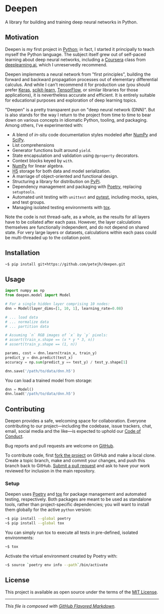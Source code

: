 # Deepen
A library for building and training deep neural networks in Python.

## Motivation
Deepen is my first project in [Python][python]; in fact, I started it principally to teach
myself the Python language. The subject itself grew out of self-paced learning
about deep neural networks, including a [Coursera][coursera] class from
[deeplearning.ai][deepai], which I unreservedly recommend.

Deepen implements a neural network from "first principles", building the forward
and backward propagation processes out of elementary differential calculus. And
while I can't recommend it for production use (you should prefer [Keras][keras],
[scikit-learn][scikit], [TensorFlow][tensor], or similar libraries for those applications), it is
nevertheless accurate and efficient. It is entirely suitable for educational
purposes and exploration of deep learning topics.

"Deepen" is a pretty transparent pun on "deep neural network (DNN)". But is also
stands for the way I return to the project from time to time to bear down on
various concepts in idiomatic Python, tooling, and packaging. Among others, I've
experimented with:

- A blend of _in-situ_ code documentation styles modeled after [NumPy][numpy] and [SciPy][scipy].
- List comprehensions
- Generator functions built around `yield`.
- State encapsulation and validation using `@property` decorators.
- Context blocks keyed by `with`.
- [NumPy][numpy] for linear algebra.
- [H5][h5py] storage for both data and model serialization.
- A marriage of object-oriented and functional design.
- Structuring a library for distribution on [PyPi][pypi].
- Dependency management and packaging with [Poetry][poetry], replacing `setuptools`.
- Automated unit testing with `unittest` and [pytest][pytest], including mocks, spies, and test groups.
- Managing isolated testing environments with [tox][tox].

Note the code is not thread-safe, as a whole, as the results for all layers have
to be collated after each pass. However, the layer calculations themselves are
functionally independent, and do not depend on shared state. For very large
layers or datasets, calculations within each pass could be multi-threaded up to
the collation point.

## Installation
```bash
~$ pip install git+https://github.com/petejh/deepen.git
```

## Usage
```python
import numpy as np
from deepen.model import Model

# For a single hidden layer comprising 10 nodes:
dnn = Model(layer_dims=[1, 10, 1], learning_rate=0.08)

# ... load data
# ... normalize data
# ... partition data

# Assuming `n` RGB images of `x` by `y` pixels:
# assert(train_x.shape == (x * y * 3, n))
# assert(train_y.shape == (1, n))

params, cost = dnn.learn(train_x, train_y)
predict_y = dnn.predict(test_x)
accuracy = np.sum(predict_y == test_y) / test_y.shape[1]

dnn.save('/path/to/data/dnn.h5')
```

You can load a trained model from storage:
```python
dnn = Model()
dnn.load('/path/to/data/dnn.h5')
```

## Contributing
Deepen provides a safe, welcoming space for collaboration. Everyone
contributing to our project—including the codebase, issue trackers, chat, email,
social media and the like—is expected to uphold our [Code of Conduct][coc].

Bug reports and pull requests are welcome on [GitHub][orig].

To contribute code, first [fork the project][fork] on GitHub and make a local
clone. Create a topic branch, make and commit your changes, and push this
branch back to GitHub. [Submit a pull request][pull] and ask to have your work
reviewed for inclusion in the main repository.

### Setup
Deepen uses [Poetry][poetry] and [tox][tox] for package management and automated
testing, respectively. Both packages are meant to be used as standalone tools,
rather than project-specific dependencies; you will want to install them globally
for the active `python` version:
```bash
~$ pip install --global poetry
~$ pip install --global tox
```

You can simply run tox to execute all tests in pre-defined, isolated environments:
```bash
~$ tox
```

Activate the virtual environment created by Poetry with:
```bash
~$ source `poetry env info --path`/bin/activate
```

## License
This project is available as open source under the terms of the [MIT License][mit].

---
_This file is composed with [GitHub Flavored Markdown][gfm]._

[coc]: https://github.com/petejh/deepen/blob/master/CODE_OF_CONDUCT.md
[coursera]: https://www.coursera.org/specializations/deep-learning
[deepai]: https://www.deeplearning.ai
[fork]: https://help.github.co://help.github.com/en/github/getting-started-with-github/fork-a-repo
[gfm]: https://github.github.com/gfm/
[h5py]: https://www.h5py.org
[keras]: https://keras.io
[orig]: https://github.com/petejh/deepen
[mit]: https://github.com/petejh/deepen/blob/master/LICENSE.txt
[numpy]: https://numpy.org
[poetry]: https://python-poetry.org
[pull]: https://help.github.com/en/github/collaborating-with-issues-and-pull-requests/creating-a-pull-request-from-a-fork/
[pypi]: https://pypi.org
[pytest]: https://pytest.org
[python]: https://www.python.org
[scikit]: https://scikit-learn.org
[scipy]: https://www.scipy.org
[tensor]: https://www.tensorflow.org
[tox]: https://tox.readthedocs.io/en/latest/
